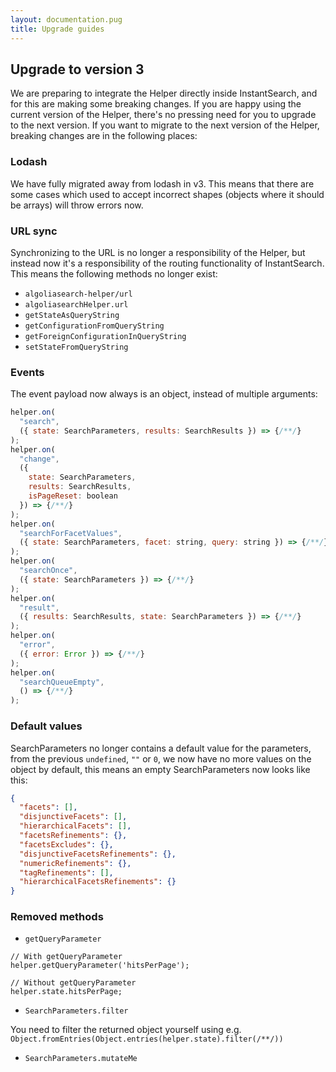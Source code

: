 ```yaml
---
layout: documentation.pug
title: Upgrade guides
---
```


## Upgrade to version 3

We are preparing to integrate the Helper directly inside InstantSearch, and for this are making some breaking changes. If you are happy using the current version of the Helper, there's no pressing need for you to upgrade to the next version. If you want to migrate to the next version of the Helper, breaking changes are in the following places:

### Lodash

We have fully migrated away from lodash in v3. This means that there are some cases which used to accept incorrect shapes (objects where it should be arrays) will throw errors now.

### URL sync

Synchronizing to the URL is no longer a responsibility of the Helper, but instead now it's a responsibility of the routing functionality of InstantSearch. This means the following methods no longer exist:

- `algoliasearch-helper/url`
- `algoliasearchHelper.url`
- `getStateAsQueryString`
- `getConfigurationFromQueryString`
- `getForeignConfigurationInQueryString`
- `setStateFromQueryString`

### Events

The event payload now always is an object, instead of multiple arguments:

```js
helper.on(
  "search",
  ({ state: SearchParameters, results: SearchResults }) => {/**/}
);
helper.on(
  "change",
  ({
    state: SearchParameters,
    results: SearchResults,
    isPageReset: boolean 
  }) => {/**/}
);
helper.on(
  "searchForFacetValues",
  ({ state: SearchParameters, facet: string, query: string }) => {/**/}
);
helper.on(
  "searchOnce",
  ({ state: SearchParameters }) => {/**/}
);
helper.on(
  "result",
  ({ results: SearchResults, state: SearchParameters }) => {/**/}
);
helper.on(
  "error",
  ({ error: Error }) => {/**/}
);
helper.on(
  "searchQueueEmpty",
  () => {/**/}
);
```

### Default values

SearchParameters no longer contains a default value for the parameters, from the previous `undefined`, `""` or `0`, we now have no more values on the object by default, this means an empty SearchParameters now looks like this:

```json
{
  "facets": [],
  "disjunctiveFacets": [],
  "hierarchicalFacets": [],
  "facetsRefinements": {},
  "facetsExcludes": {},
  "disjunctiveFacetsRefinements": {},
  "numericRefinements": {},
  "tagRefinements": [],
  "hierarchicalFacetsRefinements": {}
}
```

### Removed methods

- `getQueryParameter`

```
// With getQueryParameter
helper.getQueryParameter('hitsPerPage');

// Without getQueryParameter
helper.state.hitsPerPage;
```

- `SearchParameters.filter`

You need to filter the returned object yourself using e.g. `Object.fromEntries(Object.entries(helper.state).filter(/**/))`

- `SearchParameters.mutateMe`
